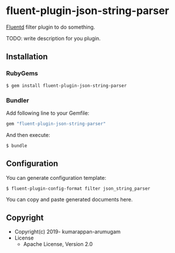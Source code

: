 # fluent-plugin-json-string-parser

[Fluentd](https://fluentd.org/) filter plugin to do something.

TODO: write description for you plugin.

## Installation

### RubyGems

```
$ gem install fluent-plugin-json-string-parser
```

### Bundler

Add following line to your Gemfile:

```ruby
gem "fluent-plugin-json-string-parser"
```

And then execute:

```
$ bundle
```

## Configuration

You can generate configuration template:

```
$ fluent-plugin-config-format filter json_string_parser
```

You can copy and paste generated documents here.

## Copyright

* Copyright(c) 2019- kumarappan-arumugam
* License
  * Apache License, Version 2.0
